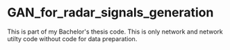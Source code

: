 # GAN_for_radar_signals_generation
 This is part of my Bachelor's thesis code. This is only network and network utilty code without code for data preparation.
